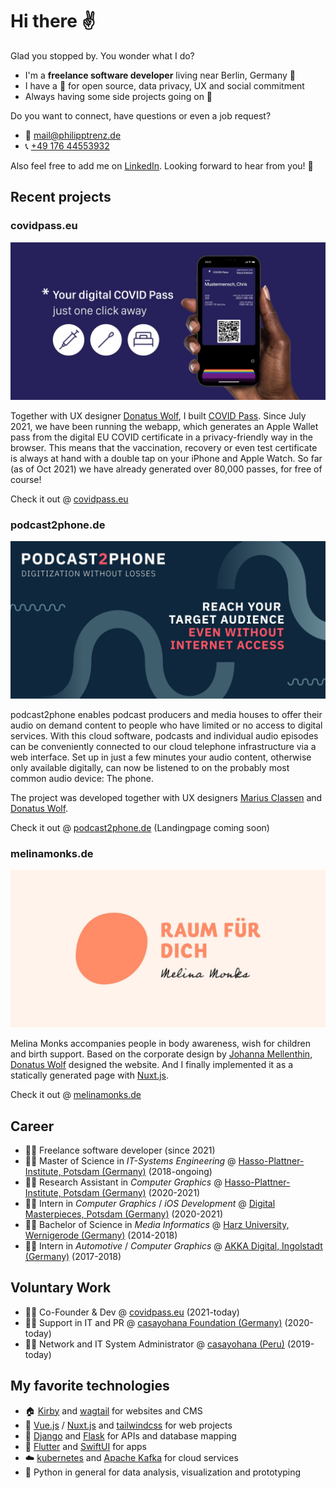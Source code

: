 # Hi there ✌️

Glad you stopped by. You wonder what I do?

* I'm a **freelance software developer** living near Berlin, Germany 📍
* I have a 💚 for open source, data privacy, UX and social commitment
* Always having some side projects going on 🤗



Do you want to connect, have questions or even a job request? 

* 📧 [mail@philipptrenz.de](mailto:mail@philipptrenz.de)
* 📞 [+49 176 44553932](tel:+4917644553932)

Also feel free to add me on [LinkedIn](https://www.linkedin.com/in/philipp-trenz-a544a8182/). Looking forward to hear from you! 🖖



## Recent projects

### covidpass.eu 

![COVID Pass - just a click away in your iOS Apple Wallet](images/og-covidpass.jpg)

Together with UX designer [Donatus Wolf](https://www.linkedin.com/in/donatuswolf/), I built [COVID Pass](https://github.com/philipptrenz/covidpass). Since July 2021, we have been running the webapp, which generates an Apple Wallet pass from the digital EU COVID certificate in a privacy-friendly way in the browser. This means that the vaccination, recovery or even test certificate is always at hand with a double tap on your iPhone and Apple Watch. So far (as of Oct 2021) we have already generated over 80,000 passes, for free of course!

Check it out @ [covidpass.eu](https://covidpass.eu/)



### podcast2phone.de

![podcast2phone - digitization without losses](images/og-podcast2phone.jpg)

podcast2phone enables podcast producers and media houses to offer their audio on demand content to people who have limited or no access to digital services. With this cloud software, podcasts and individual audio episodes can be conveniently connected to our cloud telephone infrastructure via a web interface. Set up in just a few minutes your audio content, otherwise only available digitally, can now be listened to on the probably most common audio device: The phone.

The project was developed together with UX designers [Marius Classen](https://www.linkedin.com/in/claßen/) and [Donatus Wolf](https://www.linkedin.com/in/donatuswolf/).

Check it out @ [podcast2phone.de](https://podcast2phone.de) (Landingpage coming soon)



### melinamonks.de

![Melina Monks Open Graph Image](images/og-melinamonks.jpg)

Melina Monks accompanies people in body awareness, wish for children and birth support. Based on the corporate design by [Johanna Mellenthin](https://www.linkedin.com/in/johannamellenthin/), [Donatus Wolf](https://www.linkedin.com/in/donatuswolf/) designed the website. And I finally implemented it as a statically generated page with [Nuxt.js](https://github.com/nuxt/nuxt.js).

Check it out @ [melinamonks.de](https://melinamonks.de)



## Career

* 👨‍💼 Freelance software developer (since 2021)
* 👨‍🎓 Master of Science in *IT-Systems Engineering* @ [Hasso-Plattner-Institute, Potsdam (Germany)](https://hpi.de/en/) (2018-ongoing)
* 👨‍🔬 Research Assistant in *Computer Graphics* @ [Hasso-Plattner-Institute, Potsdam (Germany)](https://hpi.de/doellner/home.html) (2020-2021)
* 👨‍💻 Intern in *Computer Graphics* / *iOS Development* @ [Digital Masterpieces, Potsdam (Germany)](https://www.digitalmasterpieces.com) (2020-2021)
* 👨‍🎓 Bachelor of Science in *Media Informatics* @ [Harz University, Wernigerode (Germany)](https://www.hs-harz.de/en/) (2014-2018) 
* 👨‍💻 Intern in *Automotive* / *Computer Graphics* @ [AKKA Digital, Ingolstadt (Germany)](https://www.akka-technologies.com/sector/empower-your-activities-with-digital-technologies/) (2017-2018) 



## Voluntary Work

* 💁‍♂️ Co-Founder & Dev @ [covidpass.eu](https://covidpass.eu) (2021-today)
* 🙆‍♂️ Support in IT and PR @ [casayohana Foundation (Germany)](https://casayohana.org) (2020-today)
* 🙋‍♂️ Network and IT System Administrator @ [casayohana (Peru)](https://casayohana.org) (2019-today)



## My favorite technologies

* 🏠 [Kirby](https://github.com/getkirby/kirby) and [wagtail](https://github.com/wagtail/wagtail) for websites and CMS
* 👔 [Vue.js](https://github.com/vuejs/vue) / [Nuxt.js](https://github.com/nuxt/nuxt.js) and [tailwindcss](https://github.com/tailwindlabs/tailwindcss) for web projects
* 📡 [Django](https://github.com/django/django) and [Flask](https://github.com/pallets/flask) for APIs and database mapping
* 📱 [Flutter](https://github.com/flutter/flutter) and [SwiftUI](https://developer.apple.com/xcode/swiftui/) for apps
* ☁️ [kubernetes](https://kubernetes.io/de/) and [Apache Kafka](https://kafka.apache.org) for cloud services
* 🐍 Python in general for data analysis, visualization and prototyping
